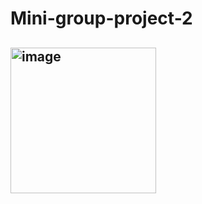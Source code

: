 # Mini-group-project-2
## <img width="233" alt="image" src="https://github.com/qblyqq/Mini-group-project-2/assets/158158854/c2974f41-4a65-4f5b-aacf-584174b8b2d0">
